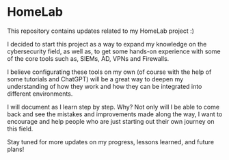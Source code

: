 # HomeLab
This repository contains updates related to my HomeLab project :)

I decided to start this project as a way to expand my knowledge on the cybersecurity field, as well as, to get some hands-on experience with some of the core tools such as, SIEMs, AD, VPNs and Firewalls.

I believe configurating these tools on my own (of course with the help of some tutorials and ChatGPT) will be a great way to deepen my understanding of how they work and how they can be integrated into different environments.

I will document as I learn step by step. Why? Not only will I be able to come back and see the mistakes and improvements made along the way, I want to encourage and help people who are just starting out their own journey on this field. 


Stay tuned for more updates on my progress, lessons learned, and future plans!
